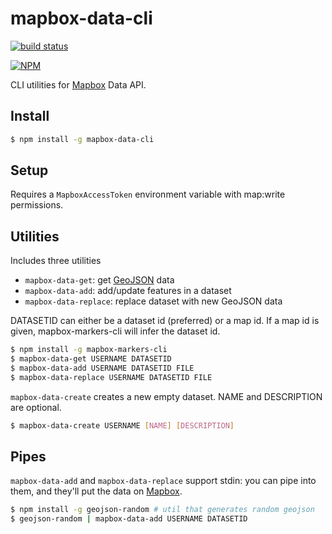 # mapbox-data-cli

[![build status](https://secure.travis-ci.org/mapbox/mapbox-data-cli.png)](http://travis-ci.org/mapbox/mapbox-data-cli)

[![NPM](https://nodei.co/npm/mapbox-data-cli.png?downloads=true&downloadRank=true&stars=true)](https://nodei.co/npm/mapbox-data-cli/)

CLI utilities for [Mapbox](https://www.mapbox.com/) Data API.

## Install

```sh
$ npm install -g mapbox-data-cli
```

## Setup

Requires a `MapboxAccessToken` environment variable with map:write permissions.

## Utilities

Includes three utilities

* `mapbox-data-get`: get [GeoJSON](http://geojson.org/) data
* `mapbox-data-add`: add/update features in a dataset
* `mapbox-data-replace`: replace dataset with new GeoJSON data

DATASETID can either be a dataset id (preferred) or a map id. If a map id
is given, mapbox-markers-cli will infer the dataset id.

```sh
$ npm install -g mapbox-markers-cli
$ mapbox-data-get USERNAME DATASETID
$ mapbox-data-add USERNAME DATASETID FILE
$ mapbox-data-replace USERNAME DATASETID FILE
```

`mapbox-data-create` creates a new empty dataset. NAME and DESCRIPTION are
optional.

```sh
$ mapbox-data-create USERNAME [NAME] [DESCRIPTION]
```

## Pipes

`mapbox-data-add` and `mapbox-data-replace` support stdin: you can pipe
into them, and they'll put the data on [Mapbox](https://www.mapbox.com/).

```sh
$ npm install -g geojson-random # util that generates random geojson
$ geojson-random | mapbox-data-add USERNAME DATASETID
```
